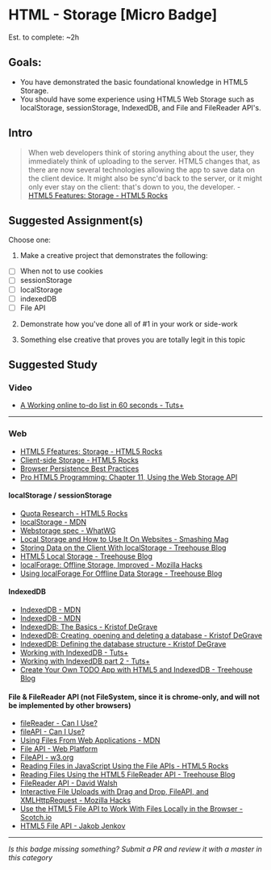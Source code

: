 HTML - Storage [Micro Badge]
=================================================

Est. to complete: ~2h


Goals:
------

- You have demonstrated the basic foundational knowledge in HTML5 Storage.
- You should have some experience using HTML5 Web Storage such as localStorage, sessionStorage, IndexedDB, and File and FileReader API's.


Intro
-----

> When web developers think of storing anything about the user, they immediately think of uploading to the server. HTML5 changes that, as there are now several technologies allowing the app to save data on the client device. It might also be sync'd back to the server, or it might only ever stay on the client: that's down to you, the developer. - [HTML5 Features: Storage - HTML5 Rocks](http://www.html5rocks.com/en/features/storage)



Suggested Assignment(s)
-----------------------

Choose one:

1) Make a creative project that demonstrates the following: 
- [ ] When not to use cookies
- [ ] sessionStorage
- [ ] localStorage
- [ ] indexedDB
- [ ] File API
 
2) Demonstrate how you've done all of #1 in your work or side-work

3) Something else creative that proves you are totally legit in this topic


Suggested Study
---------------

### Video
- [A Working online to-do list in 60 seconds - Tuts+](http://www.screenr.com/AaM)


-----


### Web

- [HTML5 Ffeatures: Storage - HTML5 Rocks](http://www.html5rocks.com/en/features/storage)
- [Client-side Storage - HTML5 Rocks](http://www.html5rocks.com/en/tutorials/offline/storage/)
- [Browser Persistence Best Practices](http://jakobanderson.com/browser-persistence-best-practices/)
- [Pro HTML5 Programming: Chapter 11, Using the Web Storage API](http://apress.jensimmons.com/v5/pro-html5-programming/ch11.html)

#### localStorage / sessionStorage 

  - [Quota Research - HTML5 Rocks](http://www.html5rocks.com/en/tutorials/offline/quota-research/)
  - [localStorage - MDN](https://developer.mozilla.org/en-US/docs/Web/API/Window/localStorage)
  - [Webstorage spec - WhatWG](https://html.spec.whatwg.org/multipage/webstorage.html)
  - [Local Storage and How to Use It On Websites - Smashing Mag](https://www.smashingmagazine.com/2010/10/local-storage-and-how-to-use-it/)
  - [Storing Data on the Client With localStorage - Treehouse Blog](http://blog.teamtreehouse.com/storing-data-on-the-client-with-localstorage)
  - [HTML5 Local Storage - Treehouse Blog](http://blog.teamtreehouse.com/html5-local-storage)
  - [localForage: Offline Storage, Improved - Mozilla Hacks](https://hacks.mozilla.org/2014/02/localforage-offline-storage-improved/)
  - [Using localForage For Offline Data Storage - Treehouse Blog](http://blog.teamtreehouse.com/using-localforage-offline-data-storage)

#### IndexedDB

  - [IndexedDB - MDN](https://developer.mozilla.org/en-US/docs/Web/API/IndexedDB_API)
  - [IndexedDB - MDN](https://developer.mozilla.org/en-US/docs/Web/API/IndexedDB_API/Using_IndexedDB)
  - [IndexedDB: The Basics - Kristof DeGrave](http://www.kristofdegrave.be/2011/09/indexed-db-basics.html)
  - [IndexedDB: Creating, opening and deleting a database - Kristof DeGrave](http://www.kristofdegrave.be/2011/10/indexed-db-creating-opening-and.html)
  - [IndexedDB: Defining the database structure - Kristof DeGrave](http://www.kristofdegrave.be/2011/10/indexed-db-defining-database-structure.html)
  - [Working with IndexedDB - Tuts+](http://code.tutsplus.com/tutorials/working-with-indexeddb--net-34673)
  - [Working with IndexedDB part 2 - Tuts+](http://code.tutsplus.com/tutorials/working-with-indexeddb-part-2--net-35355)
  - [Create Your Own TODO App with HTML5 and IndexedDB - Treehouse Blog](http://blog.teamtreehouse.com/create-your-own-to-do-app-with-html5-and-indexeddb)

#### File & FileReader API (not FileSystem, since it is chrome-only, and will not be implemented by other browsers)

  - [fileReader - Can I Use?](http://caniuse.com/#search=filereader)
  - [fileAPI - Can I Use?](http://caniuse.com/#search=fileapi)
  - [Using Files From Web Applications - MDN](https://developer.mozilla.org/en-US/docs/Using_files_from_web_applications)
  - [File API - Web Platform](http://docs.webplatform.org/wiki/apis/file)
  - [FileAPI - w3.org](https://www.w3.org/TR/FileAPI/)
  - [Reading Files in JavaScript Using the File APIs - HTML5 Rocks](http://www.html5rocks.com/en/tutorials/file/dndfiles/)
  - [Reading Files Using the HTML5 FileReader API - Treehouse Blog](http://blog.teamtreehouse.com/reading-files-using-the-html5-filereader-api)
  - [FileReader API - David Walsh](https://davidwalsh.name/filereader)
  - [Interactive File Uploads with Drag and Drop, FileAPI, and XMLHttpRequest - Mozilla Hacks](https://hacks.mozilla.org/2009/12/uploading-files-with-xmlhttprequest/)
  - [Use the HTML5 File API to Work With Files Locally in the Browser - Scotch.io](https://scotch.io/tutorials/use-the-html5-file-api-to-work-with-files-locally-in-the-browser)
  - [HTML5 File API - Jakob Jenkov](http://tutorials.jenkov.com/html5/file-api.html)

-----

*Is this badge missing something? Submit a PR and review it with a master in this category*
